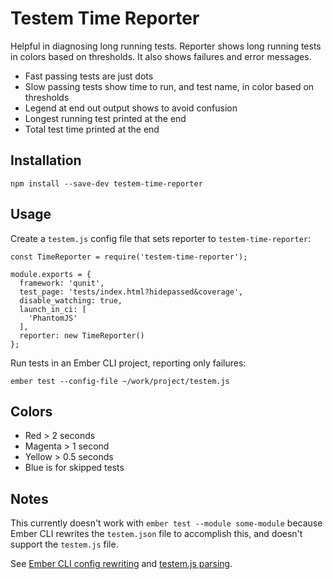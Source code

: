 # Testem Time Reporter

Helpful in diagnosing long running tests. Reporter shows long running tests in colors
based on thresholds. It also shows failures and error messages.

- Fast passing tests are just dots
- Slow passing tests show time to run, and test name, in color based on thresholds
- Legend at end out output shows to avoid confusion
- Longest running test printed at the end
- Total test time printed at the end

## Installation

    npm install --save-dev testem-time-reporter

## Usage

Create a `testem.js` config file that sets reporter to `testem-time-reporter`:

````
const TimeReporter = require('testem-time-reporter');

module.exports = {
  framework: 'qunit',
  test_page: 'tests/index.html?hidepassed&coverage',
  disable_watching: true,
  launch_in_ci: [
    'PhantomJS'
  ],
  reporter: new TimeReporter()
};
````

Run tests in an Ember CLI project, reporting only failures:

    ember test --config-file ~/work/project/testem.js

## Colors

* Red > 2 seconds
* Magenta > 1 second
* Yellow > 0.5 seconds
* Blue is for skipped tests

## Notes

This currently doesn't work with `ember test --module some-module` because Ember CLI
rewrites the `testem.json` file to accomplish this, and doesn't support the
`testem.js` file.  

See [Ember CLI config rewriting](https://github.com/ember-cli/ember-cli/blob/f4844e674d35a3651693954fc9baf0dbb03cc22f/lib/commands/test.js#L51)
and [testem.js parsing](https://github.com/airportyh/testem/blob/aa6e9767ca81ae031095779c733882ba42184f42/lib/config.js#L86).
